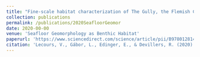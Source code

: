 ```yaml
---
title: "Fine-scale habitat characterization of The Gully, the Flemish Cap, and the Orphan Knoll, Northwest Atlantic, with a focus on cold-water corals"
collection: publications
permalink: /publications/2020SeafloorGeomor
date: 2020-00-00
venue: 'Seafloor Geomorphology as Benthic Habitat'
paperurl: 'https://www.sciencedirect.com/science/article/pii/B9780128149607000440'
citation: 'Lecours, V., Gábor, L., Edinger, E., & Devillers, R. (2020). Fine-scale habitat characterization of The Gully, the Flemish Cap, and the Orphan Knoll, Northwest Atlantic, with a focus on cold-water corals. In Seafloor Geomorphology as Benthic Habitat (pp. 735-751). Elsevier.'
---
```

